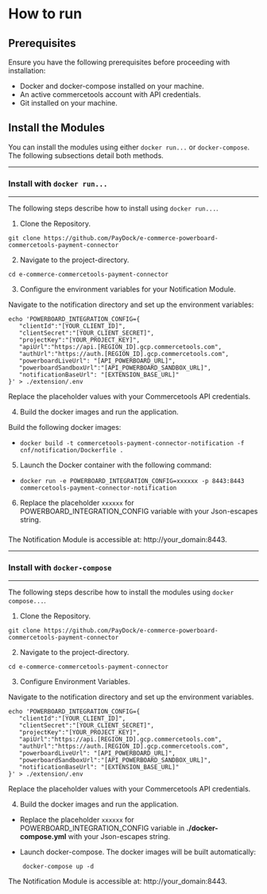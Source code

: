 # How to run

## Prerequisites

Ensure you have the following prerequisites before proceeding with installation:

- Docker and docker-compose installed on your machine.
- An active commercetools account with API credentials.
- Git installed on your machine.


## Install the Modules

You can install the modules using either `docker run...` or `docker-compose`. The following subsections detail both methods.


---
### Install with `docker run...`
---

The following steps describe how to install using `docker run...`.

1. Clone the Repository.

```
git clone https://github.com/PayDock/e-commerce-powerboard-commercetools-payment-connector
```

2. Navigate to the project-directory.
```
cd e-commerce-commercetools-payment-connector
```

3. Configure the environment variables for your  Notification Module.

Navigate to the notification directory and set up the environment variables:

```
echo 'POWERBOARD_INTEGRATION_CONFIG={
   "clientId":"[YOUR_CLIENT_ID]",
   "clientSecret":"[YOUR_CLIENT_SECRET]",
   "projectKey":"[YOUR_PROJECT_KEY]",
   "apiUrl":"https://api.[REGION_ID].gcp.commercetools.com",
   "authUrl":"https://auth.[REGION_ID].gcp.commercetools.com",
   "powerboardLiveUrl": "[API_POWERBOARD_URL]",
   "powerboardSandboxUrl":"[API_POWERBOARD_SANDBOX_URL]",
   "notificationBaseUrl": "[EXTENSION_BASE_URL]"
}' > ./extension/.env
```


Replace the placeholder values with your Commercetools API credentials.

4. Build the docker images and run the application.

Build the following docker images:

- `docker build -t commercetools-payment-connector-notification -f cnf/notification/Dockerfile .`

5. Launch the Docker container with the following command:

- `docker run -e POWERBOARD_INTEGRATION_CONFIG=xxxxxx -p 8443:8443 commercetools-payment-connector-notification`

6. Replace the placeholder `xxxxxx` for POWERBOARD_INTEGRATION_CONFIG variable  with your Json-escapes string.
###

The Notification Module is accessible at: http://your_domain:8443.



---
### Install with `docker-compose`
---

The following steps describe how to install the modules using `docker compose...`.

1. Clone the Repository.

```
git clone https://github.com/PayDock/e-commerce-powerboard-commercetools-payment-connector
```

2. Navigate to the project-directory.

```
cd e-commerce-commercetools-payment-connector
```

3. Configure Environment Variables.

Navigate to the notification directory and set up the environment variables.

```
echo 'POWERBOARD_INTEGRATION_CONFIG={
   "clientId":"[YOUR_CLIENT_ID]",
   "clientSecret":"[YOUR_CLIENT_SECRET]",
   "projectKey":"[YOUR_PROJECT_KEY]",
   "apiUrl":"https://api.[REGION_ID].gcp.commercetools.com",
   "authUrl":"https://auth.[REGION_ID].gcp.commercetools.com",
   "powerboardLiveUrl": "[API_POWERBOARD_URL]",
   "powerboardSandboxUrl":"[API_POWERBOARD_SANDBOX_URL]",
   "notificationBaseUrl": "[EXTENSION_BASE_URL]"
}' > ./extension/.env
```

Replace the placeholder values with your Commercetools API credentials.


4. Build the docker images and run the application.

* Replace the placeholder `xxxxxx` for POWERBOARD_INTEGRATION_CONFIG variable in **./docker-compose.yml** with your Json-escapes string.


* Launch docker-compose. The docker images will be built automatically:

```
    docker-compose up -d
```


The Notification Module is accessible at: http://your_domain:8443.

